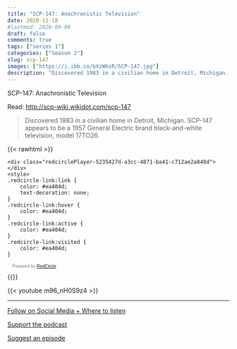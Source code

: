 ```yaml
---
title: "SCP-147: Anachronistic Television"
date: 2020-11-18
#lastmod: 2020-09-09
draft: false
comments: true
tags: ["series 1"]
categories: ["Season 2"]
slug: scp-147
images: ["https://i.ibb.co/bXzWhsR/SCP-147.jpg"]
description: "Discovered 1983 in a civilian home in Detroit, Michigan. SCP-147 appears to be a 1957 General Electric brand black-and-white television, model 17TO26."
---
```


SCP-147: Anachronistic Television

Read: http://scp-wiki.wikidot.com/scp-147

> Discovered 1983 in a civilian home in Detroit, Michigan. SCP-147 appears to be a 1957 General Electric brand black-and-white television, model 17TO26.

{{< rawhtml >}}
<script async defer onload="redcircleIframe();" src="https://api.podcache.net/embedded-player/sh/63705181-2bd5-4fc1-a869-6f5b27226efa/ep/5235427d-a3cc-4871-ba41-c712ae2a848d"></script>
    <div class="redcirclePlayer-5235427d-a3cc-4871-ba41-c712ae2a848d"></div>
    <style>
    .redcircle-link:link {
        color: #ea404d;
        text-decoration: none;
    }
    .redcircle-link:hover {
        color: #ea404d;
    }
    .redcircle-link:active {
        color: #ea404d;
    }
    .redcircle-link:visited {
        color: #ea404d;
    }
</style>
<p style="margin-top:3px;margin-left:11px;font-family: sans-serif;font-size: 10px; color: gray;">Powered by <a class="redcircle-link" href="https://redcircle.com?utm_source=rc_embedded_player&utm_medium=web&utm_campaign=embedded_v1">RedCircle</a></p>
{{</ rawhtml >}}

{{< youtube m96_nH0S9z4 >}}

---

[Follow on Social Media + Where to listen](/links)

[Support the podcast](/support)

[Suggest an episode](/suggest)
